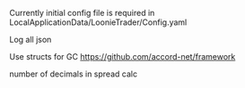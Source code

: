 ﻿Currently initial config file is required
in LocalApplicationData/LoonieTrader/Config.yaml

Log all json


Use structs for GC
https://github.com/accord-net/framework

number of decimals in spread calc